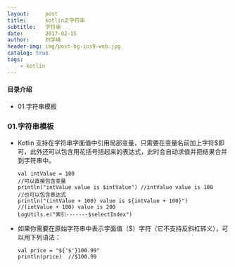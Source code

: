 ```yaml
---
layout:     post
title:      kotlin之字符串
subtitle:   字符串
date:       2017-02-15
author:     刘学峰
header-img: img/post-bg-ios9-web.jpg
catalog: true
tags:
    - kotlin
---
```


#### 目录介绍
- 01.字符串模板







### 01.字符串模板
- Kotlin 支持在字符串字面值中引用局部变量，只需要在变量名前加上字符$即可，此外还可以包含用花括号括起来的表达式，此时会自动求值并把结果合并到字符串中。
    ```
    val intValue = 100
    //可以直接包含变量
    println("intValue value is $intValue") //intValue value is 100
    //也可以包含表达式
    println("(intValue + 100) value is ${intValue + 100}")   //(intValue + 100) value is 200
    LogUtils.e("索引-------$selectIndex")
    ```
- 如果你需要在原始字符串中表示字面值（$）字符（它不支持反斜杠转义），可以用下列语法：
    ```
    val price = "${'$'}100.99"
    println(price)  //$100.99
    ```







